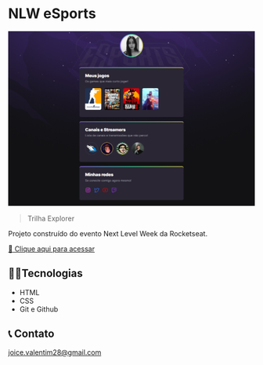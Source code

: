 # NLW eSports 

![preview](./github/preview.png)

 > Trilha Explorer 

 Projeto construído do evento Next Level Week da Rocketseat.

[ 📎 Clique aqui para acessar](https://joicevalentim.io/nlw-esports-explorer)


 ## 👩‍💻Tecnologias

 - HTML
 - CSS
 - Git e Github

 ## 📞 Contato

 joice.valentim28@gmail.com


